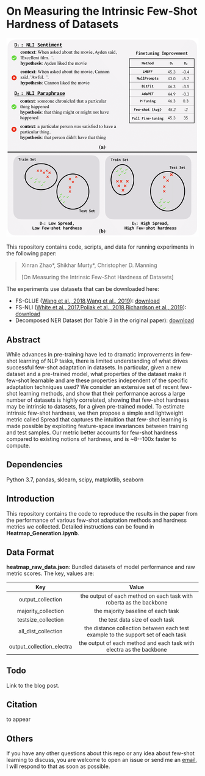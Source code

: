 # On Measuring the Intrinsic Few-Shot Hardness of Datasets

<p align="center">
  <img src="assets/fewshot-hardness.png" width="550" title="Motivation of studying fewshot hardness." alt="Motivation of studying fewshot hardness.">
</p>

This repository contains code, scripts, and data for running experiments in the following paper:
> Xinran Zhao*, Shikhar Murty*, Christopher D. Manning
>
> [On Measuring the Intrinsic Few-Shot Hardness of Datasets]

The experiments use datasets that can be downloaded here:
- FS-GLUE ([Wang et al., 2018](https://arxiv.org/abs/1804.07461),[Wang et al., 2019](https://arxiv.org/abs/1905.00537)): [download](https://drive.google.com/file/d/1XPnli6byv0aINWsvhyZOOC62RiKPj_6Y/view?usp=sharing)
- FS-NLI ([White et al., 2017](https://aclanthology.org/I17-1100.pdf),[Poliak et al., 2018](https://aclanthology.org/D18-1007.pdf),[Richardson et al., 2019](https://arxiv.org/pdf/1909.07521.pdf)): [download](https://drive.google.com/file/d/1jtjr17dfhWupabRslSa2nlShMRPi40aJ/view?usp=share_link)
- Decomposed NER Dataset (for Table 3 in the original paper): [download](https://drive.google.com/file/d/1xnw54yJA3ov9dzLCIWwyw-wAX6HmqXqm/view?usp=sharing)

## Abstract

While advances in pre-training have led to dramatic improvements in few-shot learning of NLP tasks, there is limited understanding of what drives successful few-shot adaptation in datasets. In particular, given a new dataset and a pre-trained model, what properties of the dataset make it few-shot learnable and are these properties independent of the specific adaptation techniques used? We consider an extensive set of recent few-shot learning methods, and show that their performance across a large number of datasets is highly correlated,  showing that few-shot hardness may be intrinsic to datasets, for a given pre-trained model. To estimate intrinsic few-shot hardness, we then propose a simple and lightweight metric called Spread that captures the intuition that few-shot learning is made possible by exploiting feature-space invariances between training and test samples. Our metric better accounts for few-shot hardness compared to existing notions of hardness, and is ~8--100x faster to compute.

## Dependencies

Python 3.7, pandas, sklearn, scipy, matplotlib, seaborn

## Introduction

This repository contains the code to reproduce the results in the paper from the performance of various few-shot adaptation methods and hardness metrics we collected. Detailed instructions can be found in **Heatmap_Generation.ipynb**.

## Data Format

**heatmap_raw_data.json**: Bundled datasets of model performance and raw metric scores. The key, values are:

| Key | Value | 
| :---: | :---: | 
| output_collection | the output of each method on each task with roberta as the backbone |
| majority_collection | the majority baseline of each task |
| testsize_collection | the test data size of each task |
| all_dist_collection | the distance collection between each test example to the support set of each task |
| output_collection_electra | the output of each method and each task with electra as the backbone |

## Todo
Link to the blog post.

## Citation
to appear 

## Others
If you have any other questions about this repo or any idea about few-shot learning to discuss, you are welcome to open an issue or send me an [email](mailto:xzhaoar@stanford.edu), I will respond to that as soon as possible.
